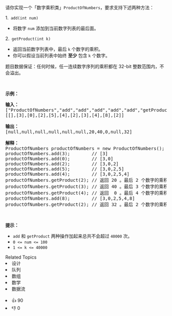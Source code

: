 <p>请你实现一个「数字乘积类」<code>ProductOfNumbers</code>，要求支持下述两种方法：</p>

<p>1.<code>&nbsp;add(int num)</code></p>

<ul> 
 <li>将数字&nbsp;<code>num</code>&nbsp;添加到当前数字列表的最后面。</li> 
</ul>

<p>2.<code> getProduct(int k)</code></p>

<ul> 
 <li>返回当前数字列表中，最后&nbsp;<code>k</code>&nbsp;个数字的乘积。</li> 
 <li>你可以假设当前列表中始终 <strong>至少</strong> 包含 <code>k</code> 个数字。</li> 
</ul>

<p>题目数据保证：任何时候，任一连续数字序列的乘积都在 32-bit 整数范围内，不会溢出。</p>

<p>&nbsp;</p>

<p><strong>示例：</strong></p>

<pre><strong>输入：</strong>
["ProductOfNumbers","add","add","add","add","add","getProduct","getProduct","getProduct","add","getProduct"]
[[],[3],[0],[2],[5],[4],[2],[3],[4],[8],[2]]

<strong>输出：</strong>
[null,null,null,null,null,null,20,40,0,null,32]

<strong>解释：</strong>
ProductOfNumbers productOfNumbers = new ProductOfNumbers();
productOfNumbers.add(3);        // [3]
productOfNumbers.add(0);        // [3,0]
productOfNumbers.add(2);        // [3,0,2]
productOfNumbers.add(5);        // [3,0,2,5]
productOfNumbers.add(4);        // [3,0,2,5,4]
productOfNumbers.getProduct(2); // 返回 20 。最后 2 个数字的乘积是 5 * 4 = 20
productOfNumbers.getProduct(3); // 返回 40 。最后 3 个数字的乘积是 2 * 5 * 4 = 40
productOfNumbers.getProduct(4); // 返回  0 。最后 4 个数字的乘积是 0 * 2 * 5 * 4 = 0
productOfNumbers.add(8);        // [3,0,2,5,4,8]
productOfNumbers.getProduct(2); // 返回 32 。最后 2 个数字的乘积是 4 * 8 = 32 
</pre>

<p>&nbsp;</p>

<p><strong>提示：</strong></p>

<ul> 
 <li><code>add</code> 和 <code>getProduct</code>&nbsp;两种操作加起来总共不会超过&nbsp;<code>40000</code>&nbsp;次。</li> 
 <li><code>0 &lt;= num&nbsp;&lt;=&nbsp;100</code></li> 
 <li><code>1 &lt;= k &lt;= 40000</code></li> 
</ul>

<div><div>Related Topics</div><div><li>设计</li><li>队列</li><li>数组</li><li>数学</li><li>数据流</li></div></div><br><div><li>👍 90</li><li>👎 0</li></div>